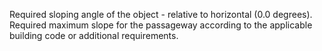﻿Required sloping angle of the object  - relative to horizontal (0.0 degrees).
Required maximum slope for the passageway according to the applicable building code or additional requirements.